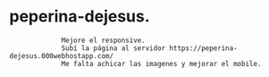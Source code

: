 # peperina-dejesus.
                 Mejore el responsive.
                 Subí la página al servidor https://peperina-dejesus.000webhostapp.com/
                 Me falta achicar las imagenes y mejorar el mobile.
            
                 
